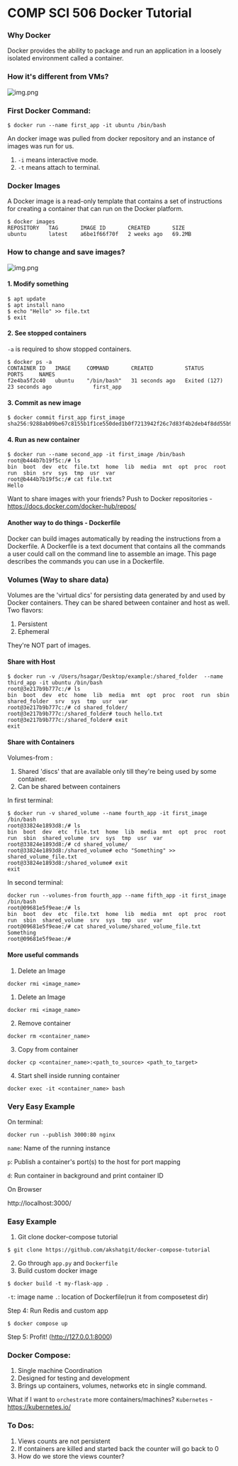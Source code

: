 # COMP SCI 506 Docker Tutorial

### Why Docker

Docker provides the ability to package and run an application in a loosely isolated environment called a container.

### How it's different from VMs?

![img.png](images/container_vs_vm.png)

### First Docker Command:
```shell
$ docker run --name first_app -it ubuntu /bin/bash
```
An docker image was pulled from docker repository and an instance of images was run for us.
1. `-i` means interactive mode.
2. `-t` means attach to terminal.

### Docker Images
A Docker image is a read-only template that contains a set of instructions for creating a container that can run on the Docker platform.
```shell
$ docker images
REPOSITORY   TAG       IMAGE ID       CREATED       SIZE
ubuntu       latest    a6be1f66f70f   2 weeks ago   69.2MB
```

### How to change and save images?

![img.png](images/containers.jpg)

#### 1. Modify something
```shell
$ apt update
$ apt install nano
$ echo "Hello" >> file.txt
$ exit
```
#### 2. See stopped containers
`-a` is required to show stopped containers.
```shell
$ docker ps -a
CONTAINER ID   IMAGE     COMMAND       CREATED          STATUS                        PORTS     NAMES
f2e4ba5f2c40   ubuntu    "/bin/bash"   31 seconds ago   Exited (127) 23 seconds ago             first_app
```
#### 3. Commit as new image
```shell
$ docker commit first_app first_image
sha256:9288ab09be67c8155b1f1ce550ded1b0f7213942f26c7d83f4b2deb4f8dd55b9
```
#### 4. Run as new container
```shell
$ docker run --name second_app -it first_image /bin/bash
root@b444b7b19f5c:/# ls
bin  boot  dev  etc  file.txt  home  lib  media  mnt  opt  proc  root  run  sbin  srv  sys  tmp  usr  var
root@b444b7b19f5c:/# cat file.txt
Hello
```
Want to share images with your friends? Push to Docker repositories - https://docs.docker.com/docker-hub/repos/

#### Another way to do things - Dockerfile
Docker can build images automatically by reading the instructions from a Dockerfile. A Dockerfile is a text document that contains all the commands a user could call on the command line to assemble an image. This page describes the commands you can use in a Dockerfile.

### Volumes (Way to share data)
Volumes are the 'virtual dics' for persisting data generated by and used by Docker containers. They can be shared between container and host as well.
Two flavors:
1. Persistent 
2. Ephemeral

They're NOT part of images.
#### Share with Host
```shell
$ docker run -v /Users/hsagar/Desktop/example:/shared_folder  --name third_app -it ubuntu /bin/bash
root@3e217b9b777c:/# ls
bin  boot  dev  etc  home  lib  media  mnt  opt  proc  root  run  sbin  shared_folder  srv  sys  tmp  usr  var
root@3e217b9b777c:/# cd shared_folder/
root@3e217b9b777c:/shared_folder# touch hello.txt
root@3e217b9b777c:/shared_folder# exit
exit
```
#### Share with Containers
Volumes-from :
1. Shared 'discs' that are available only till they're being used by some container.
2. Can be shared between containers

In first terminal:
```shell
$ docker run -v shared_volume --name fourth_app -it first_image /bin/bash
root@33824e1893d8:/# ls
bin  boot  dev  etc  file.txt  home  lib  media  mnt  opt  proc  root  run  sbin  shared_volume  srv  sys  tmp  usr  var
root@33824e1893d8:/# cd shared_volume/
root@33824e1893d8:/shared_volume# echo "Something" >> shared_volume_file.txt
root@33824e1893d8:/shared_volume# exit
exit
```

In second terminal:
```shell
docker run --volumes-from fourth_app --name fifth_app -it first_image /bin/bash
root@09681e5f9eae:/# ls
bin  boot  dev  etc  file.txt  home  lib  media  mnt  opt  proc  root  run  sbin  shared_volume  srv  sys  tmp  usr  var
root@09681e5f9eae:/# cat shared_volume/shared_volume_file.txt
Something
root@09681e5f9eae:/#
```

#### More useful commands
1. Delete an Image
```shell
docker rmi <image_name>
```
1. Delete an Image
```shell
docker rmi <image_name>
```
2. Remove container
```shell
docker rm <container_name>
```
3. Copy from container
```shell
docker cp <container_name>:<path_to_source> <path_to_target>
```
4. Start shell inside running container
```shell
docker exec -it <container_name> bash
```


### Very Easy Example
On terminal:
```shell
docker run --publish 3000:80 nginx
```
`name`: Name of the running instance

`p`: Publish a container's port(s) to the host for port mapping

`d`: Run container in background and print container ID

On Browser

http://localhost:3000/

### Easy Example
1. Git clone docker-compose tutorial 
```shell
$ git clone https://github.com/akshatgit/docker-compose-tutorial
```
2. Go through `app.py` and `Dockerfile`
3. Build custom docker image
```shell
$ docker build -t my-flask-app .
```
`-t`: image name
`.`: location of Dockerfile(run it from composetest dir)

Step 4: Run Redis and custom app
```shell
$ docker compose up
```
Step 5: Profit! (http://127.0.0.1:8000)

### Docker Compose:
1. Single machine Coordination
2. Designed for testing and development
3. Brings up containers, volumes, networks etc in single command.

What if I want to `orchestrate` more containers/machines? 
`Kubernetes` - https://kubernetes.io/

### To Dos:
1. Views counts are not persistent
2. If containers are killed and started back the counter will go back to 0
3. How do we store the views counter?



